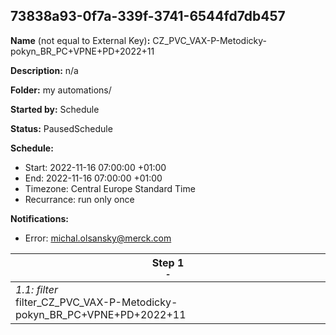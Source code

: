 ## 73838a93-0f7a-339f-3741-6544fd7db457

**Name** (not equal to External Key)**:** CZ_PVC_VAX-P-Metodicky-pokyn_BR_PC+VPNE+PD+2022+11

**Description:** n/a

**Folder:** my automations/

**Started by:** Schedule

**Status:** PausedSchedule

**Schedule:**

* Start: 2022-11-16 07:00:00 +01:00
* End: 2022-11-16 07:00:00 +01:00
* Timezone: Central Europe Standard Time
* Recurrance: run only once

**Notifications:**

* Error: michal.olsansky@merck.com

| Step 1<br>_<small>-</small>_ |
| --- |
| _1.1: filter_<br>filter_CZ_PVC_VAX-P-Metodicky-pokyn_BR_PC+VPNE+PD+2022+11 |
